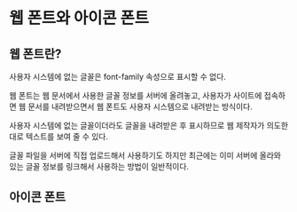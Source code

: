 웹 폰트와 아이콘 폰트
====

웹 폰트란?
---

사용자 시스템에 없는 글꼴은 font-family 속성으로 표시할 수 없다.

웹 폰트는 웹 문서에서 사용한 글꼴 정보를 서버에 올려놓고, 사용자가 사이트에 접속하면 웹 문서를 내려받으면서 웹 폰트도 사용자 시스템으로 내려받는 방식이다.

사용자 시스템에 없는 글꼴이더라도 글꼴을 내려받은 후 표시하므로 웹 제작자가 의도한 대로 텍스트를 보여 줄 수 있다.

글꼴 파일을 서버에 직접 업로드해서 사용하기도 하지만 최근에는 이미 서버에 올라와 있는 글꼴 정보를 링크해서 사용하는 방법이 일반적이다.

아이콘 폰트
--

